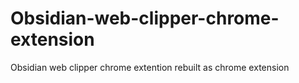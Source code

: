 # Obsidian-web-clipper-chrome-extension
Obsidian web clipper chrome extention rebuilt as chrome extension 

